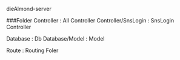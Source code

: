 dieAlmond-server

###Folder
Controller : All Controller
Controller/SnsLogin : SnsLogin Controller

Database : Db
Database/Model : Model

Route : Routing Foler